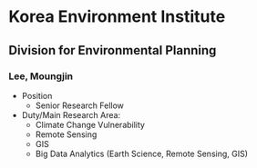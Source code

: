 # Korea Environment Institute
## Division for Environmental Planning
### Lee, Moungjin 
- Position
  - Senior Research Fellow
- Duty/Main Research Area:
  - Climate Change Vulnerability
  - Remote Sensing
  - GIS
  - Big Data Analytics (Earth Science, Remote Sensing, GIS)



<!--
**KEI-EnvironmentalPlanning/KEI-EnvironmentalPlanning** is a ✨ _special_ ✨ repository because its `README.md` (this file) appears on your GitHub profile.

Here are some ideas to get you started:

- 🔭 I’m currently working on ...
- 🌱 I’m currently learning ...
- 👯 I’m looking to collaborate on ...
- 🤔 I’m looking for help with ...
- 💬 Ask me about ...
- 📫 How to reach me: ...
- 😄 Pronouns: ...
- ⚡ Fun fact: ...
-->
